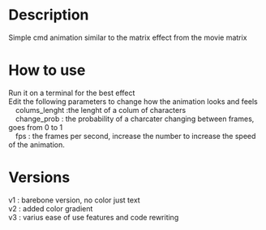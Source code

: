 # Description
Simple cmd animation similar to the matrix effect from the movie matrix

# How to use
Run it on a terminal for the best effect <br/>
Edit the following parameters to change how the animation looks and feels <br/>
&emsp;colums_lenght :the lenght of a colum of characters <br/>
&emsp;change_prob : the probability of a charcater changing between frames, goes from 0 to 1 <br/>
&emsp;fps : the frames per second, increase the number to increase the speed of the animation. <br/>

# Versions
v1 : barebone version, no color just text <br/>
v2 : added color gradient <br/>
v3 : varius ease of use features and code rewriting <br/>
